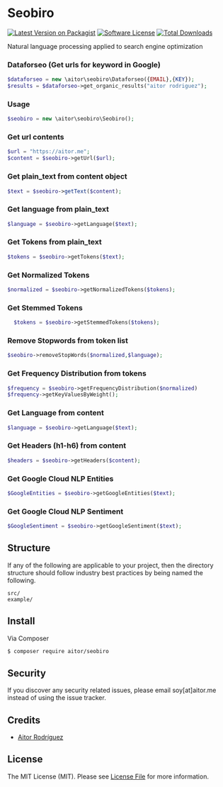 # Seobiro

[![Latest Version on Packagist][ico-version]][link-packagist]
[![Software License][ico-license]](LICENSE.md)
[![Total Downloads][ico-downloads]][link-downloads]



Natural language processing applied to search engine optimization

### Dataforseo (Get urls for keyword in Google)
```php
$dataforseo = new \aitor\seobiro\Dataforseo({EMAIL},{KEY});
$results = $dataforseo->get_organic_results("aitor rodriguez");
```


### Usage
```php
$seobiro = new \aitor\seobiro\Seobiro();
```

### Get url contents
```php
$url = "https://aitor.me";
$content = $seobiro->getUrl($url);
```

### Get plain_text from content object
```php
$text = $seobiro->getText($content);
```

### Get language from plain_text
```php
$language = $seobiro->getLanguage($text);
```

### Get Tokens from plain_text
```php
$tokens = $seobiro->getTokens($text);
```

### Get Normalized Tokens
```php
$normalized = $seobiro->getNormalizedTokens($tokens);
```

### Get Stemmed Tokens
```php
  $tokens = $seobiro->getStemmedTokens($tokens);
```

### Remove Stopwords from token list
```php
$seobiro->removeStopWords($normalized,$language);
```

### Get Frequency Distribution from tokens
```php
$frequency = $seobiro->getFrequencyDistribution($normalized)
$frequency->getKeyValuesByWeight();
```

### Get Language from content
```php
$language = $seobiro->getLanguage($text);
```

### Get Headers (h1-h6) from content
```php
$headers = $seobiro->getHeaders($content);
```

### Get Google Cloud NLP Entities
```php
$GoogleEntities = $seobiro->getGoogleEntities($text);
```

### Get Google Cloud NLP Sentiment
```php
$GoogleSentiment = $seobiro->getGoogleSentiment($text);
```



## Structure

If any of the following are applicable to your project, then the directory structure should follow industry best practices by being named the following.

```
src/        
example/
```


## Install

Via Composer

``` bash
$ composer require aitor/seobiro
```


## Security

If you discover any security related issues, please email soy[at]aitor.me instead of using the issue tracker.

## Credits

- [Aitor Rodríguez](https://aitor.me)

## License

The MIT License (MIT). Please see [License File](LICENSE.md) for more information.

[ico-version]: https://img.shields.io/packagist/v/aitor/seobiro.svg?style=flat-square
[ico-license]: https://img.shields.io/badge/license-MIT-brightgreen.svg?style=flat-square
[ico-travis]: https://img.shields.io/travis/aitor/seobiro/master.svg?style=flat-square
[ico-scrutinizer]: https://img.shields.io/scrutinizer/coverage/g/aitor/seobiro.svg?style=flat-square
[ico-code-quality]: https://img.shields.io/scrutinizer/g/aitor/seobiro.svg?style=flat-square
[ico-downloads]: https://img.shields.io/packagist/dt/aitor/seobiro.svg?style=flat-square

[link-packagist]: https://packagist.org/packages/aitor/seobiro
[link-travis]: https://travis-ci.org/aitor/seobiro
[link-scrutinizer]: https://scrutinizer-ci.com/g/aitor/seobiro/code-structure
[link-code-quality]: https://scrutinizer-ci.com/g/aitor/seobiro
[link-downloads]: https://packagist.org/packages/aitor/seobiro
[link-author]: https://github.com/:author_username
[link-contributors]: ../../contributors
